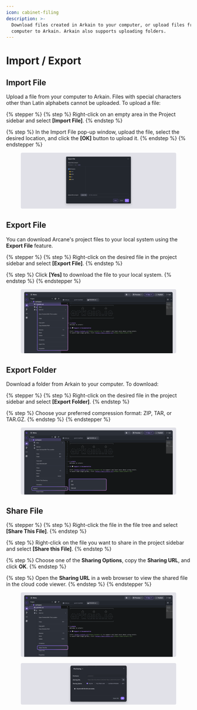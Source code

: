```yaml
---
icon: cabinet-filing
description: >-
  Download files created in Arkain to your computer, or upload files from your
  computer to Arkain. Arkain also supports uploading folders.
---
```


# Import / Export

## **Import File**

Upload a file from your computer to Arkain. Files with special characters other than Latin alphabets cannot be uploaded. To upload a file:

{% stepper %}
{% step %}
Right-click on an empty area in the Project sidebar and select **\[Import File]**.
{% endstep %}

{% step %}
In the Import File pop-up window, upload the file, select the desired location, and click the **\[OK]** button to upload it.
{% endstep %}
{% endstepper %}

<figure><img src="../../../.gitbook/assets/Import_01.png" alt=""><figcaption></figcaption></figure>

## **Export File** <a href="#export-file" id="export-file"></a>

You can download Arcane's project files to your local system using the **Export File** feature.

{% stepper %}
{% step %}
Right-click on the desired file in the project sidebar and select **\[Export File]**.
{% endstep %}

{% step %}
Click **\[Yes]** to download the file to your local system.
{% endstep %}
{% endstepper %}

<figure><img src="../../../.gitbook/assets/Import_02.png" alt=""><figcaption></figcaption></figure>

## **Export Folder** <a href="#export-folder" id="export-folder"></a>

Download a folder from Arkain to your computer. To download:

{% stepper %}
{% step %}
Right-click on the desired file in the project sidebar and select **\[Export Folder]**.
{% endstep %}

{% step %}
Choose your preferred compression format: ZIP, TAR, or TAR.GZ.
{% endstep %}
{% endstepper %}

<figure><img src="../../../.gitbook/assets/Export_02.png" alt=""><figcaption></figcaption></figure>

## **Share File** <a href="#share-file" id="share-file"></a>

{% stepper %}
{% step %}
Right-click the file in the file tree and select **\[Share This File]**.
{% endstep %}

{% step %}
Right-click on the file you want to share in the project sidebar and select **\[Share this File]**.
{% endstep %}

{% step %}
Choose one of the **Sharing Options**, copy the **Sharing URL**, and click **OK**.
{% endstep %}

{% step %}
Open the **Sharing URL** in a web browser to view the shared file in the cloud code viewer.
{% endstep %}
{% endstepper %}

<figure><img src="../../../.gitbook/assets/Share File_01.png" alt=""><figcaption></figcaption></figure>

<figure><img src="../../../.gitbook/assets/Share File_02.png" alt=""><figcaption></figcaption></figure>
